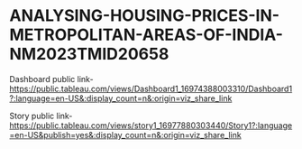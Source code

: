 # ANALYSING-HOUSING-PRICES-IN-METROPOLITAN-AREAS-OF-INDIA-NM2023TMID20658

Dashboard public link-https://public.tableau.com/views/Dashboard1_16974388003310/Dashboard1?:language=en-US&:display_count=n&:origin=viz_share_link


Story public link-https://public.tableau.com/views/story1_16977880303440/Story1?:language=en-US&publish=yes&:display_count=n&:origin=viz_share_link



